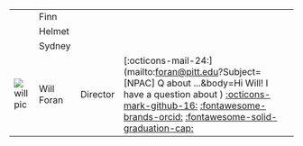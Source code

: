 
| | | | |
|--|--|--|--|
| | Finn   | | |
| | Helmet | | |
| | Sydney | | |
| ![will pic](https://secure.gravatar.com/avatar/3fed911ae9175eaf6c4e4ec51de7e6ac?size=125')| Will Foran | Director | [:octicons-mail-24:](mailto:foran@pitt.edu?Subject=[NPAC] Q about ...&body=Hi Will! I have a question about ) [:octicons-mark-github-16:](https://github.com/WillForan) [:fontawesome-brands-orcid:](https://orcid.org/0000-0001-7491-9798) [:fontawesome-solid-graduation-cap:](https://scholar.google.com/citations?user=PzX6F5oAAAAJ) |

